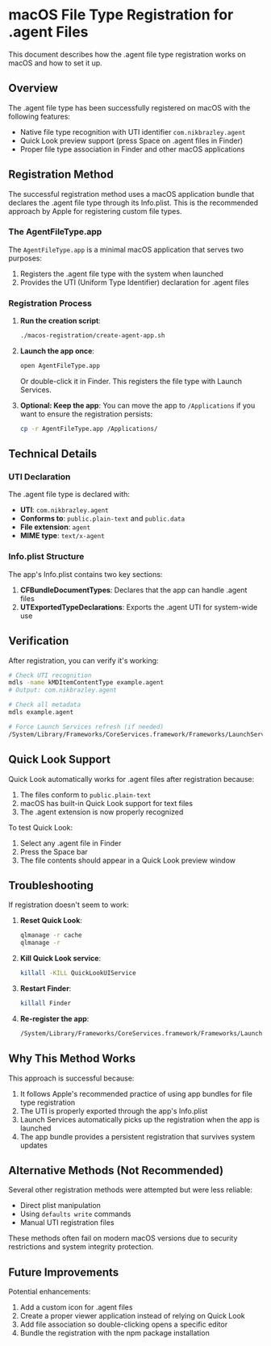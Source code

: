 # macOS File Type Registration for .agent Files

This document describes how the .agent file type registration works on macOS and how to set it up.

## Overview

The .agent file type has been successfully registered on macOS with the following features:
- Native file type recognition with UTI identifier `com.nikbrazley.agent`
- Quick Look preview support (press Space on .agent files in Finder)
- Proper file type association in Finder and other macOS applications

## Registration Method

The successful registration method uses a macOS application bundle that declares the .agent file type through its Info.plist. This is the recommended approach by Apple for registering custom file types.

### The AgentFileType.app

The `AgentFileType.app` is a minimal macOS application that serves two purposes:
1. Registers the .agent file type with the system when launched
2. Provides the UTI (Uniform Type Identifier) declaration for .agent files

### Registration Process

1. **Run the creation script**:
   ```bash
   ./macos-registration/create-agent-app.sh
   ```

2. **Launch the app once**:
   ```bash
   open AgentFileType.app
   ```
   
   Or double-click it in Finder. This registers the file type with Launch Services.

3. **Optional: Keep the app**:
   You can move the app to `/Applications` if you want to ensure the registration persists:
   ```bash
   cp -r AgentFileType.app /Applications/
   ```

## Technical Details

### UTI Declaration

The .agent file type is declared with:
- **UTI**: `com.nikbrazley.agent`
- **Conforms to**: `public.plain-text` and `public.data`
- **File extension**: `agent`
- **MIME type**: `text/x-agent`

### Info.plist Structure

The app's Info.plist contains two key sections:

1. **CFBundleDocumentTypes**: Declares that the app can handle .agent files
2. **UTExportedTypeDeclarations**: Exports the .agent UTI for system-wide use

## Verification

After registration, you can verify it's working:

```bash
# Check UTI recognition
mdls -name kMDItemContentType example.agent
# Output: com.nikbrazley.agent

# Check all metadata
mdls example.agent

# Force Launch Services refresh (if needed)
/System/Library/Frameworks/CoreServices.framework/Frameworks/LaunchServices.framework/Support/lsregister -f AgentFileType.app
```

## Quick Look Support

Quick Look automatically works for .agent files after registration because:
1. The files conform to `public.plain-text`
2. macOS has built-in Quick Look support for text files
3. The .agent extension is now properly recognized

To test Quick Look:
1. Select any .agent file in Finder
2. Press the Space bar
3. The file contents should appear in a Quick Look preview window

## Troubleshooting

If registration doesn't seem to work:

1. **Reset Quick Look**:
   ```bash
   qlmanage -r cache
   qlmanage -r
   ```

2. **Kill Quick Look service**:
   ```bash
   killall -KILL QuickLookUIService
   ```

3. **Restart Finder**:
   ```bash
   killall Finder
   ```

4. **Re-register the app**:
   ```bash
   /System/Library/Frameworks/CoreServices.framework/Frameworks/LaunchServices.framework/Support/lsregister -f AgentFileType.app
   ```

## Why This Method Works

This approach is successful because:
1. It follows Apple's recommended practice of using app bundles for file type registration
2. The UTI is properly exported through the app's Info.plist
3. Launch Services automatically picks up the registration when the app is launched
4. The app bundle provides a persistent registration that survives system updates

## Alternative Methods (Not Recommended)

Several other registration methods were attempted but were less reliable:
- Direct plist manipulation
- Using `defaults write` commands
- Manual UTI registration files

These methods often fail on modern macOS versions due to security restrictions and system integrity protection.

## Future Improvements

Potential enhancements:
1. Add a custom icon for .agent files
2. Create a proper viewer application instead of relying on Quick Look
3. Add file association so double-clicking opens a specific editor
4. Bundle the registration with the npm package installation